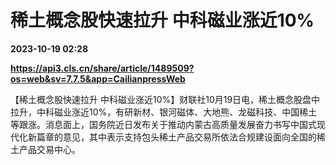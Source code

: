 # 稀土概念股快速拉升 中科磁业涨近10%

**2023-10-19 02:28**

**https://api3.cls.cn/share/article/1489509?os=web&sv=7.7.5&app=CailianpressWeb**

【稀土概念股快速拉升 中科磁业涨近10%】财联社10月19日电，稀土概念股盘中拉升，中科磁业涨近10%，有研新材、银河磁体、大地熊、龙磁科技、中国稀土等跟涨。消息面上，国务院近日发布关于推动内蒙古高质量发展奋力书写中国式现代化新篇章的意见，其中表示支持包头稀土产品交易所依法合规建设面向全国的稀土产品交易中心。